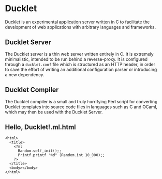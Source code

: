 # Ducklet

Ducklet is an experimental application server written in C to facilitate the
development of web applications with arbitrary languages and frameworks.

## Ducklet Server

The Ducklet server is a thin web server written entirely in C. It is extremely
minimalistic, intended to be run behind a reverse-proxy. It is configured
through a `ducklet.conf` file which is structured as an HTTP header, in order to
save the effort of writing an additional configuration parser or introducing a
new dependency.

## Ducklet Compiler

The Ducklet compiler is a small and truly horrifying Perl script for converting
Ducklet templates into source code files in languages such as C and OCaml, which
may then be used with the Ducklet Server.

## Hello, Ducklet!.ml.html

```
<html>
  <title>
    <?ml
      Random.self_init();;
      Printf.printf "%d" (Random.int 10_000);;
    ?>
  </title>
  <body></body>
</html>
```

